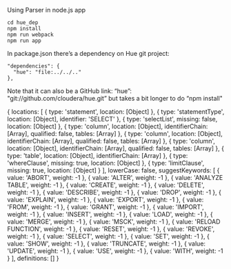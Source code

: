
 Using Parser in node.js app

    cd hue_dep
    npm install
    npm run webpack
    npm run app

In package.json there’s a dependency on Hue git project:

    "dependencies": {
      "hue": "file:../../.."
    },

Note that it can also be a GitHub link: “hue”: "git://github.com/cloudera/hue.git” but takes a bit longer to do “npm install"

  { locations:
    [ { type: 'statement', location: [Object] },
      { type: 'statementType',
        location: [Object],
        identifier: 'SELECT' },
      { type: 'selectList', missing: false, location: [Object] },
      { type: 'column',
        location: [Object],
        identifierChain: [Array],
        qualified: false,
        tables: [Array] },
      { type: 'column',
        location: [Object],
        identifierChain: [Array],
        qualified: false,
        tables: [Array] },
      { type: 'column',
        location: [Object],
        identifierChain: [Array],
        qualified: false,
        tables: [Array] },
      { type: 'table', location: [Object], identifierChain: [Array] },
      { type: 'whereClause', missing: true, location: [Object] },
      { type: 'limitClause', missing: true, location: [Object] } ],
    lowerCase: false,
    suggestKeywords:
    [ { value: 'ABORT', weight: -1 },
      { value: 'ALTER', weight: -1 },
      { value: 'ANALYZE TABLE', weight: -1 },
      { value: 'CREATE', weight: -1 },
      { value: 'DELETE', weight: -1 },
      { value: 'DESCRIBE', weight: -1 },
      { value: 'DROP', weight: -1 },
      { value: 'EXPLAIN', weight: -1 },
      { value: 'EXPORT', weight: -1 },
      { value: 'FROM', weight: -1 },
      { value: 'GRANT', weight: -1 },
      { value: 'IMPORT', weight: -1 },
      { value: 'INSERT', weight: -1 },
      { value: 'LOAD', weight: -1 },
      { value: 'MERGE', weight: -1 },
      { value: 'MSCK', weight: -1 },
      { value: 'RELOAD FUNCTION', weight: -1 },
      { value: 'RESET', weight: -1 },
      { value: 'REVOKE', weight: -1 },
      { value: 'SELECT', weight: -1 },
      { value: 'SET', weight: -1 },
      { value: 'SHOW', weight: -1 },
      { value: 'TRUNCATE', weight: -1 },
      { value: 'UPDATE', weight: -1 },
      { value: 'USE', weight: -1 },
      { value: 'WITH', weight: -1 } ],
    definitions: [] }
